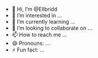 - 👋 Hi, I’m @Ellbridd
- 👀 I’m interested in ...
- 🌱 I’m currently learning ...
- 💞️ I’m looking to collaborate on ...
- 📫 How to reach me ...
- 😄 Pronouns: ...
- ⚡ Fun fact: ...

<!---
Ellbridd/Ellbridd is a ✨ special ✨ repository because its `README.md` (this file) appears on your GitHub profile.
You can click the Preview link to take a look at your changes.
--->
